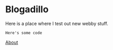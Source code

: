 # Blogadillo


Here is a place where I test out new webby stuff.

`Here's some code`

[About](about.md)
